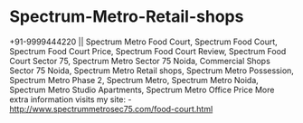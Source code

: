 # Spectrum-Metro-Retail-shops
+91-9999444220 || Spectrum Metro Food Court, Spectrum Food Court, Spectrum Food Court Price, Spectrum Food Court Review, Spectrum Food Court Sector 75, Spectrum Metro Sector 75 Noida, Commercial Shops Sector 75 Noida, Spectrum Metro Retail shops, Spectrum Metro Possession, Spectrum Metro Phase 2, Spectrum Metro, Spectrum Metro Noida, Spectrum Metro Studio Apartments, Spectrum Metro Office Price   More extra information visits my site: - http://www.spectrummetrosec75.com/food-court.html 
